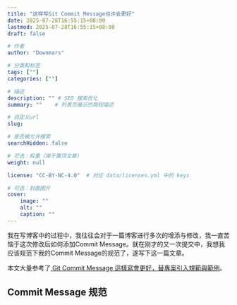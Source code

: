 ```yaml
---
title: "这样写Git Commit Message也许会更好"
date: 2025-07-28T16:55:15+08:00
lastmod: 2025-07-28T16:55:15+08:00
draft: false

# 作者
author: "Downmars"

# 分类和标签
tags: [""]
categories: [""]

# 描述
description: "" # SEO 搜索优化
summary: ""    # 列表页展示的简短描述

# 自定义url
slug:

# 是否被允许搜索
searchHidden: false

# 可选：权重（用于置顶文章）
weight: null

license: "CC-BY-NC-4.0"  # 对应 data/licenses.yml 中的 keys

# 可选：封面图片
cover:
    image: ""
    alt: ""
    caption: ""
---
```


我在写博客中的过程中，我往往会对于一篇博客进行多次的增添与修改，我一直苦恼于这次修改后如何添加Commit Message。就在刚才的又一次提交中，我想我应该规范下我的Commit Message的规范了，遂写下这一篇文章。  

本文大量参考了[ Git Commit Message 這樣寫會更好，替專案引入規範與範例](https://wadehuanglearning.blogspot.com/2019/05/commit-commit-commit-why-what-commit.html)。  

## Commit Message 规范  

